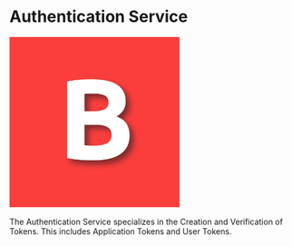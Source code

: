 Authentication Service
==============================================

[<img src="https://raw.githubusercontent.com/AromaTech/banana/develop/Graphics/Logo.png" width="300">](https://github.com/AromaTech/banana)

The Authentication Service specializes in the Creation and Verification of Tokens.
This includes Application Tokens and User Tokens.
